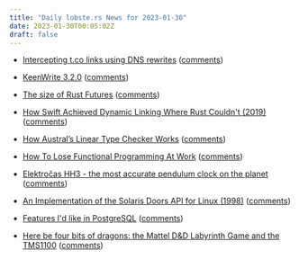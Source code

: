 ```yaml
---
title: "Daily lobste.rs News for 2023-01-30"
date: 2023-01-30T00:05:02Z
draft: false
---
```






- [Intercepting t.co links using DNS rewrites](https://djharper.dev/post/2023/01/29/intercepting-t.co-links-using-dns-rewrites/)
  ([comments](https://lobste.rs/s/zvpabd/intercepting_t_co_links_using_dns))



- [KeenWrite 3.2.0](https://github.com/DaveJarvis/keenwrite/releases/tag/3.2.0)
  ([comments](https://lobste.rs/s/8z9rct/keenwrite_3_2_0))



- [The size of Rust Futures](https://swatinem.de/blog/future-size/)
  ([comments](https://lobste.rs/s/v9x4zg/size_rust_futures))



- [How Swift Achieved Dynamic Linking Where Rust Couldn't (2019)](https://faultlore.com/blah/swift-abi/)
  ([comments](https://lobste.rs/s/88rsuc/how_swift_achieved_dynamic_linking_where))



- [How Austral’s Linear Type Checker Works](https://borretti.me/article/how-australs-linear-type-checker-works)
  ([comments](https://lobste.rs/s/rz5wcp/how_austral_s_linear_type_checker_works))



- [How To Lose Functional Programming At Work](https://robertwpearce.com/how-to-lose-functional-programming-at-work.html)
  ([comments](https://lobste.rs/s/rwmujs/how_lose_functional_programming_at_work))



- [Elektročas HH3 - the most accurate pendulum clock on the planet](https://dvaluch.web.cern.ch/hh3/)
  ([comments](https://lobste.rs/s/vmmsxp/elektrocas_hh3_most_accurate_pendulum))



- [An Implementation of the Solaris Doors API for Linux (1998)](http://www.rampant.org/doors/linux-doors.pdf)
  ([comments](https://lobste.rs/s/gnlely/implementation_solaris_doors_api_for))



- [Features I'd like in PostgreSQL](https://gilslotd.com/blog/features_id_postgresql)
  ([comments](https://lobste.rs/s/s8vphc/features_i_d_like_postgresql))



- [Here be four bits of dragons: the Mattel D&D Labyrinth Game and the TMS1100](https://oldvcr.blogspot.com/2023/01/here-be-four-bits-of-dragons-mattel.html)
  ([comments](https://lobste.rs/s/6iccdu/here_be_four_bits_dragons_mattel_d_d))


